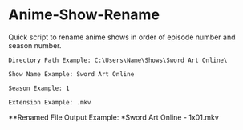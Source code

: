 # Anime-Show-Rename
Quick script to rename anime shows in order of episode number and season number.
```
Directory Path Example: C:\Users\Name\Shows\Sword Art Online\

Show Name Example: Sword Art Online

Season Example: 1

Extension Example: .mkv
```

**Renamed File Output Example: *Sword Art Online - 1x01.mkv
